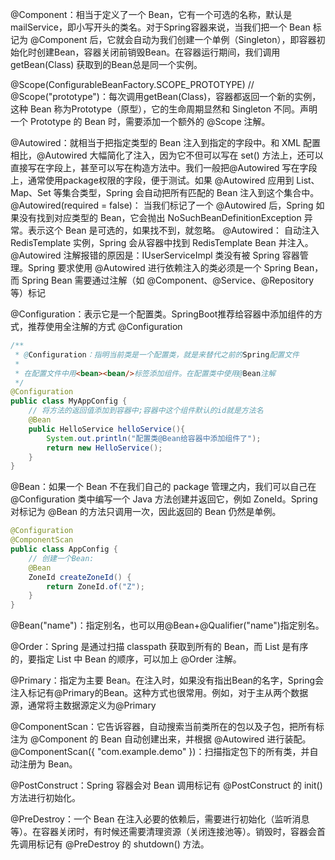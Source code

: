 
@Component：相当于定义了一个 Bean，它有一个可选的名称，默认是 mailService，即小写开头的类名。对于Spring容器来说，当我们把一个 Bean 标记为 @Component 后，它就会自动为我们创建一个单例（Singleton），即容器初始化时创建Bean，容器关闭前销毁Bean。在容器运行期间，我们调用 getBean(Class) 获取到的Bean总是同一个实例。

@Scope(ConfigurableBeanFactory.SCOPE_PROTOTYPE) // @Scope("prototype")：每次调用getBean(Class)，容器都返回一个新的实例，这种 Bean 称为Prototype（原型），它的生命周期显然和 Singleton 不同。声明一个 Prototype 的 Bean 时，需要添加一个额外的 @Scope 注解。

@Autowired：就相当于把指定类型的 Bean 注入到指定的字段中。和 XML 配置相比，@Autowired 大幅简化了注入，因为它不但可以写在 set() 方法上，还可以直接写在字段上，甚至可以写在构造方法中。我们一般把@Autowired 写在字段上，通常使用package权限的字段，便于测试。如果 @Autowired 应用到 List、Map、Set 等集合类型，Spring 会自动把所有匹配的 Bean 注入到这个集合中。
@Autowired(required = false)： 当我们标记了一个 @Autowired 后，Spring 如果没有找到对应类型的 Bean，它会抛出 NoSuchBeanDefinitionException 异常。表示这个 Bean 是可选的，如果找不到，就忽略。
@Autowired： 自动注入 RedisTemplate 实例，Spring 会从容器中找到 RedisTemplate Bean 并注入。
@Autowired 注解报错的原因是：IUserServiceImpl 类没有被 Spring 容器管理。Spring 要求使用 @Autowired 进行依赖注入的类必须是一个 Spring Bean，而 Spring Bean 需要通过注解（如 @Component、@Service、@Repository 等）标记


@Configuration：表示它是一个配置类。SpringBoot推荐给容器中添加组件的方式，推荐使用全注解的方式 @Configuration

```java
/**
 * @Configuration：指明当前类是一个配置类，就是来替代之前的Spring配置文件
 * 
 * 在配置文件中用<bean><bean/>标签添加组件。在配置类中使用@Bean注解
 */
@Configuration
public class MyAppConfig {
    // 将方法的返回值添加到容器中;容器中这个组件默认的id就是方法名
    @Bean
    public HelloService helloService(){
        System.out.println("配置类@Bean给容器中添加组件了");
        return new HelloService();
    }
}
```

@Bean：如果一个 Bean 不在我们自己的 package 管理之内，我们可以自己在 @Configuration 类中编写一个 Java 方法创建并返回它，例如 ZoneId。Spring 对标记为 @Bean 的方法只调用一次，因此返回的 Bean 仍然是单例。

```java
@Configuration
@ComponentScan
public class AppConfig {
    // 创建一个Bean:
    @Bean
    ZoneId createZoneId() {
        return ZoneId.of("Z");
    }
}
```

@Bean("name")：指定别名，也可以用@Bean+@Qualifier("name")指定别名。


@Order：Spring 是通过扫描 classpath 获取到所有的 Bean，而 List 是有序的，要指定 List 中 Bean 的顺序，可以加上 @Order 注解。


@Primary：指定为主要 Bean。在注入时，如果没有指出Bean的名字，Spring会注入标记有@Primary的Bean。这种方式也很常用。例如，对于主从两个数据源，通常将主数据源定义为@Primary

@ComponentScan：它告诉容器，自动搜索当前类所在的包以及子包，把所有标注为 @Component 的 Bean 自动创建出来，并根据 @Autowired 进行装配。
@ComponentScan({ "com.example.demo" })：扫描指定包下的所有类，并自动注册为 Bean。


@PostConstruct：Spring 容器会对 Bean 调用标记有 @PostConstruct 的 init() 方法进行初始化。


@PreDestroy：一个 Bean 在注入必要的依赖后，需要进行初始化（监听消息等）。在容器关闭时，有时候还需要清理资源（关闭连接池等）。销毁时，容器会首先调用标记有 @PreDestroy 的 shutdown() 方法。

